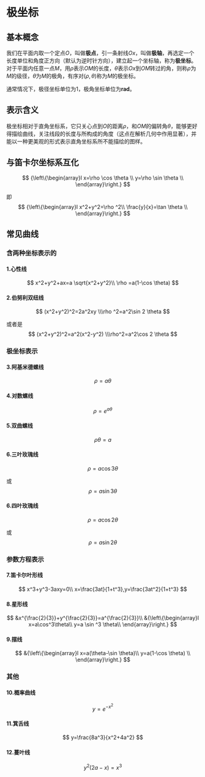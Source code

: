 # 极坐标

## 基本概念

我们在平面内取一个定点$O$，叫做**极点**，引一条射线$Ox$，叫做**极轴**，再选定一个长度单位和角度正方向（默认为逆时针方向），建立起一个坐标轴，称为**极坐标**。对于平面内任意一点$M$，用$\rho$表示$OM$的长度，$\theta$表示$Ox$到$OM$转过的角，则称$\rho$为$M$的级径，$\theta$为$M$的极角，有序对$(\rho ,\theta)$称为$M$的极坐标。

通常情况下，极径坐标单位为1，极角坐标单位为**rad**。

## 表示含义

极坐标相对于直角坐标系，它只关心点到$O$的距离$\rho$，和$OM$的偏转角$\theta$，能够更好得描绘曲线，关注线段的长度与所构成的角度（这点在解析几何中作用显著），并能以一种更美观的形式表示直角坐标系所不能描绘的图样。

## 与笛卡尔坐标系互化

$$
{\left\{\begin{array}l
  x=\rho \cos \theta \\
 y=\rho \sin \theta \\
\end{array}\right.}
$$

即
$$
{\left\{\begin{array}l
 x^2+y^2=\rho ^2\\
\frac{y}{x}=\tan \theta \\
\end{array}\right.}
$$

## 常见曲线

### 含两种坐标表示的

#### 1.心性线

$$
x^2+y^2+ax=a \sqrt{x^2+y^2}\\
\rho =a(1-\cos \theta)
$$

#### 2.伯努利双纽线

$$
(x^2+y^2)^2=2a^2xy
\\\rho ^2=a^2\sin 2 \theta
$$

或者是
$$
(x^2+y^2)^2=a^2(x^2-y^2)
\\\rho^2=a^2\cos 2 \theta
$$


### 极坐标表示

#### 3.阿基米德螺线

$$
\rho =a \theta
$$

#### 4.对数螺线

$$
\rho =e^{a \theta}
$$

#### 5.双曲螺线

$$
\rho \theta=a
$$

#### 6.三叶玫瑰线

$$
\rho =a \cos 3 \theta
$$

或
$$
\rho = a \sin 3 \theta
$$

#### 6.四叶玫瑰线

$$
\rho =a \cos 2 \theta
$$

或
$$
\rho = a \sin 2 \theta
$$


### 参数方程表示

#### 7.笛卡尔叶形线

$$
x^3+y^3-3axy=0\\
x=\frac{3at}{1+t^3},y=\frac{3at^2}{1+t^3}
$$

#### 8.星形线

$$
&x^{\frac{2}{3}}+y^{\frac{2}{3}}=a^{\frac{2}{3}}\\
&{\left\{\begin{array}l
 x=a\cos^3\theta\\
y=a \sin ^3 \theta\\
\end{array}\right.}
$$

#### 9.摆线

$$
&{\left\{\begin{array}l
x=a(\theta-\sin \theta)\\
y=a(1-\cos \theta) \\
\end{array}\right.}
$$



### 其他

#### 10.概率曲线

$$
y=e^{-x^2}
$$

#### 11.箕舌线

$$
y=\frac{8a^3}{x^2+4a^2}
$$

#### 12.蔓叶线

$$
y^2(2a-x)=x^3
$$

